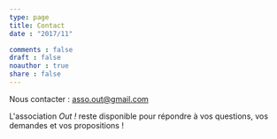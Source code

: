 ```yaml
---
type: page
title: Contact
date : "2017∕11"

comments : false
draft : false
noauthor : true
share : false
---
```


<div class="contact">

<p>Nous contacter&nbsp;: <a href="mailto:asso.out@gmail.com">asso.out@gmail.com</a> </p>
<p>L'association <i>Out&nbsp;!</i> reste disponible pour répondre à vos questions, vos demandes et vos propositions !</p>

</div>
